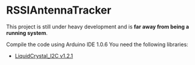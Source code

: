 # RSSIAntennaTracker
This project is still under heavy development and is **far away from being a running system**.

Compile the code using Arduino IDE 1.0.6
You need the following libraries:
* [LiquidCrystal_I2C v1.2.1](https://bitbucket.org/fmalpartida/new-liquidcrystal/downloads)

